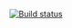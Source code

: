 [![Build status](https://ci.appveyor.com/api/projects/status/i09gbl7r53ifnppq/branch/master?svg=true)](https://ci.appveyor.com/project/l75800/automation-2-2/branch/master)